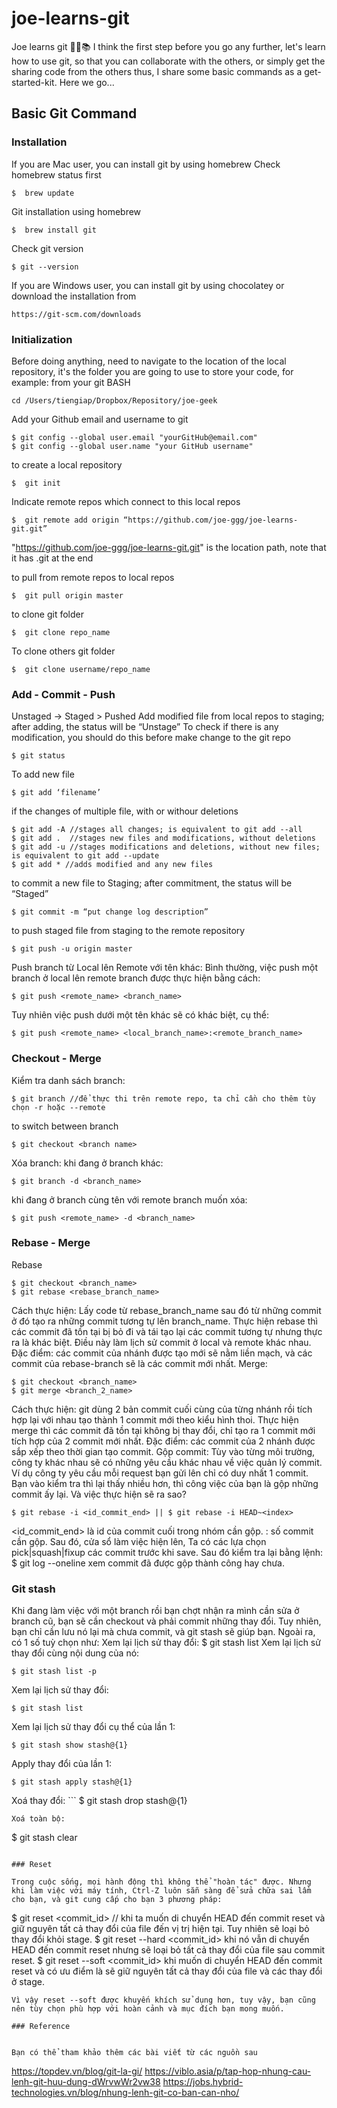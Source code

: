 # joe-learns-git

Joe learns git 🐱‍💻📚
I think the first step before you go any further, let's learn how to use git, so that you can collaborate with the others, or simply get the sharing code from the others
thus, I share some basic commands as a get-started-kit.
Here we go...

## Basic Git Command

### Installation

If you are Mac user, you can install git by using homebrew
Check homebrew status first
```
$  brew update
```
Git installation using homebrew
```
$  brew install git 
```
Check git version
```
$ git --version
```
If you are Windows user, you can install git by using chocolatey
or download the installation from 
```
https://git-scm.com/downloads
```

### Initialization

Before doing anything, need to navigate to the location of the local repository, it's the folder you are going to use to store your code, for example:
from your git BASH
```
cd /Users/tiengiap/Dropbox/Repository/joe-geek 
```
Add your Github email and username to git
```
$ git config --global user.email "yourGitHub@email.com"
$ git config --global user.name "your GitHub username"
```
to create a local repository
```
$  git init  
```
Indicate remote repos which connect to this local repos
```
$  git remote add origin “https://github.com/joe-ggg/joe-learns-git.git” 
```
"https://github.com/joe-ggg/joe-learns-git.git" is the location path, note that it has .git at the end
 
to pull from remote repos to local repos
```
$  git pull origin master 
```
to clone git folder
```
$  git clone repo_name
```
To clone others git folder
```
$  git clone username/repo_name 
```

### Add - Commit - Push

Unstaged -> Staged > Pushed
Add modified file from local repos to staging;  after adding, the status will be “Unstage”
To check if there is any modification, you should do this before make change to the git repo
```
$ git status 
```
To add new file
```
$ git add ‘filename’ 
```
if the changes of multiple file, with or withour deletions
```
$ git add -A //stages all changes; is equivalent to git add --all
$ git add .  //stages new files and modifications, without deletions
$ git add -u //stages modifications and deletions, without new files; is equivalent to git add --update
$ git add * //adds modified and any new files 
```
to commit a new file to Staging; after commitment, the status will be “Staged”
```
$ git commit -m “put change log description”  
```
to push staged file from staging to the remote repository
```
$ git push -u origin master
```
Push branch từ Local lên Remote với tên khác:
Bình thường, việc push một branch ở local lên remote branch được thực hiện bằng cách: 
```
$ git push <remote_name> <branch_name>
```
Tuy nhiên việc push dưới một tên khác sẽ có khác biệt, cụ thể: 
```
$ git push <remote_name> <local_branch_name>:<remote_branch_name>
```

### Checkout - Merge

Kiểm tra danh sách branch: 
```
$ git branch //để thực thi trên remote repo, ta chỉ cần cho thêm tùy chọn -r hoặc --remote
```
to switch between branch
```
$ git checkout <branch name> 
```
Xóa branch:
khi đang ở branch khác: 
```
$ git branch -d <branch_name>
```
khi đang ở branch cùng tên với remote branch muốn xóa: 
```
$ git push <remote_name> -d <branch_name>

```
### Rebase - Merge
Rebase
```
$ git checkout <branch_name>
$ git rebase <rebase_branch_name>
```
Cách thực hiện: Lấy code từ rebase_branch_name sau đó từ những commit ở đó tạo ra những commit tương tự lên branch_name. Thực hiện rebase thì các commit đã tồn tại bị bỏ đi và tái tạo lại các commit tương tự nhưng thực ra là khác biệt. Điều này làm lịch sử commit ở local và remote khác nhau.
Đặc điểm: các commit của nhánh được tạo mới sẽ nằm liền mạch, và các commit của rebase-branch sẽ là các commit mới nhất.
Merge:
```
$ git checkout <branch_name>
$ git merge <branch_2_name>
```
Cách thực hiện: git dùng 2 bản commit cuối cùng của từng nhánh rồi tích hợp lại với nhau tạo thành 1 commit mới theo kiểu hình thoi. Thực hiện merge thì các commit đã tồn tại không bị thay đổi, chỉ tạo ra 1 commit mới tích hợp của 2 commit mới nhất.
Đặc điểm: các commit của 2 nhánh được sắp xếp theo thời gian tạo commit.
Gộp commit:
Tùy vào từng môi trường, công ty khác nhau sẽ có những yêu cầu khác nhau về việc quản lý commit. Ví dụ công ty yêu cầu mỗi request bạn gửi lên chỉ có duy nhất 1 commit. Bạn vào kiểm tra thì lại thấy nhiều hơn, thì công việc của bạn là gộp những commit ấy lại. Và việc thực hiện sẽ ra sao?
```
$ git rebase -i <id_commit_end> || $ git rebase -i HEAD~<index>
```
<id_commit_end> là id của commit cuối trong nhóm cần gộp.
<index>: số commit cần gộp. Sau đó, cửa sổ làm việc hiện lên, Ta có các lựa chọn pick|squash|fixup các commit trước khi save.
Sau đó kiểm tra lại bằng lệnh: $ git log --oneline xem commit đã được gộp thành công hay chưa.
 
### Git stash


Khi đang làm việc với một branch rồi bạn chợt nhận ra mình cần sửa ở branch cũ, bạn sẽ cần checkout và phải commit những thay đổi. Tuy nhiên, bạn chỉ cần lưu nó lại mà chưa commit, và git stash sẽ giúp bạn. Ngoài ra, có 1 số tuỳ chọn như:
Xem lại lịch sử thay đổi: $ git stash list
Xem lại lịch sử thay đổi cùng nội dung của nó: 
```
$ git stash list -p
```
Xem lại lịch sử thay đổi: 
```
$ git stash list
```
Xem lại lịch sử thay đổi cụ thể của lần 1: 
```
$ git stash show stash@{1}
```
Apply thay đổi của lần 1: 
```
$ git stash apply stash@{1}
```
Xoá thay đổi: ```
$ git stash drop stash@{1}
```
Xoá toàn bộ: 
```
$ git stash clear
```

### Reset

Trong cuộc sống, mọi hành động thì không thể "hoàn tác" được. Nhưng khi làm việc với máy tính, Ctrl-Z luôn sẵn sàng để sửa chữa sai lầm cho bạn, và git cung cấp cho bạn 3 phương pháp:
```
$ git reset <commit_id> // khi ta muốn di chuyển HEAD đến commit reset và giữ nguyên tất cả thay đổi của file đến vị trị hiện tại. Tuy nhiên sẽ loại bỏ thay đổi khỏi stage.
$ git reset --hard <commit_id> khi nó vẫn di chuyển HEAD đến commit reset nhưng sẽ loại bỏ tất cả thay đổi của file sau commit reset.
$ git reset --soft <commit_id> khi muốn di chuyển HEAD đến commit reset và có ưu điểm là sẽ giữ nguyên tất cả thay đổi của file và các thay đổi ở stage. 
```
Vì vậy reset --soft được khuyến khích sử dụng hơn, tuy vậy, bạn cũng nên tùy chọn phù hợp với hoàn cảnh và mục đích bạn mong muốn.

### Reference


Bạn có thể tham khảo thêm các bài viết từ các nguồn sau
```
https://topdev.vn/blog/git-la-gi/
https://viblo.asia/p/tap-hop-nhung-cau-lenh-git-huu-dung-dWrvwWr2vw38
https://jobs.hybrid-technologies.vn/blog/nhung-lenh-git-co-ban-can-nho/
```
